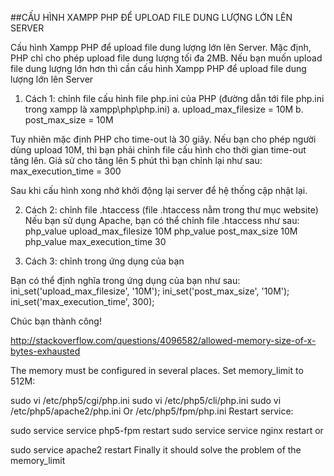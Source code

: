 ##CẤU HÌNH XAMPP PHP ĐỂ UPLOAD FILE DUNG LƯỢNG LỚN LÊN SERVER

Cấu hình Xampp PHP để upload file dung lượng lớn lên Server. Mặc định, PHP chỉ cho phép upload file dung lượng tối đa 2MB. Nếu bạn muốn upload file dung lượng lớn hơn thì cần cấu hình Xampp PHP để upload file dung lượng lớn lên Server
1. Cách 1: chỉnh file cấu hình file php.ini của PHP (đường dẫn tới file php.ini trong xampp là xampp\php\php.ini)
a. upload_max_filesize = 10M
b. post_max_size = 10M
    
Tuy nhiên mặc định PHP cho time-out là 30 giây. Nếu bạn cho phép người dùng upload 10M, thì bạn phải chỉnh file cấu hình cho thời gian time-out tăng lên. Giả sử cho tăng lên 5 phút thì bạn chỉnh lại như sau:
max_execution_time = 300

Sau khi cấu hình xong nhớ khởi động lại server để hệ thống cập nhật lại.

2. Cách 2: chỉnh file .htaccess (file .htaccess nằm trong thư mục website)
Nếu bạn sử dụng Apache, bạn có thể chỉnh file .htaccess như sau:
php_value upload_max_filesize 10M
php_value post_max_size 10M
php_value max_execution_time 30

3. Cách 3: chỉnh trong ứng dụng của bạn

Bạn có thể định nghĩa trong ứng dụng của bạn như sau:
ini_set('upload_max_filesize', '10M');
ini_set('post_max_size', '10M');
ini_set('max_execution_time', 300);
 
Chúc bạn thành công!


http://stackoverflow.com/questions/4096582/allowed-memory-size-of-x-bytes-exhausted

The memory must be configured in several places. 
Set memory_limit to 512M:

sudo vi /etc/php5/cgi/php.ini
sudo vi /etc/php5/cli/php.ini
sudo vi /etc/php5/apache2/php.ini Or /etc/php5/fpm/php.ini
Restart service:

sudo service service php5-fpm restart
sudo service service nginx restart
or

sudo service apache2 restart
Finally it should solve the problem of the memory_limit
